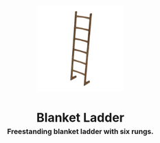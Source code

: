 <!-- 2023-10-27 -->

<p align="center">
  <img src="../../plans/blanket-ladder/wireframe.png" width="40%"/>
</p>
<h1 align="center">
  Blanket Ladder
  <br>
  <sup><sub><sup>Freestanding blanket ladder with six rungs.<sup></sub>
</h1>
